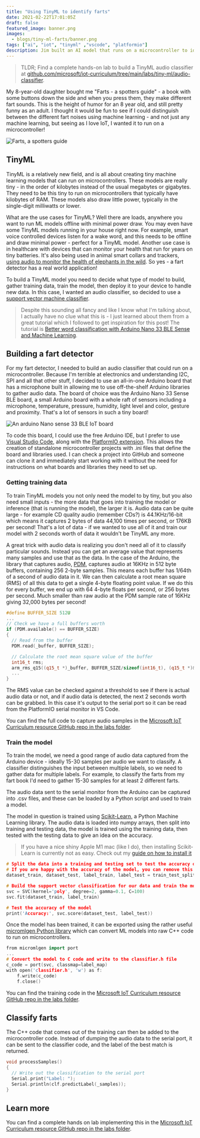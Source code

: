 ```yaml
---
title: "Using TinyML to identify farts"
date: 2021-02-22T17:01:05Z
draft: false
featured_image: banner.png
images: 
  - blogs/tiny-ml-farts/banner.png
tags: ["ai", "iot", "tinyml" ,"vscode", "platformio"]
description: Jim built an AI model that runs on a microcontroller to identify different fart sounds. Be warned - this blog post is a stinker!
---
```


> TLDR; Find a complete hands-on lab to build a TinyML audio classifier at [github.com/microsoft/iot-curriculum/tree/main/labs/tiny-ml/audio-classifier](https://github.com/microsoft/iot-curriculum/tree/main/labs/tiny-ml/audio-classifier).

My 8-year-old daughter bought me "Farts - a spotters guide" - a book with some buttons down the side and when you press them, they make different fart sounds. This is the height of humor for an 8 year old, and still pretty funny as an adult. I thought it would be fun to see if I could distinguish between the different fart noises using machine learning - and not just any machine learning, but seeing as I love IoT, I wanted it to run on a microcontroller!

![Farts, a spotters guide](fart-book.jpg)

## TinyML

TinyML is a relatively new field, and is all about creating tiny machine learning models that can run on microcontrollers. These models are really tiny - in the order of kilobytes instead of the usual megabytes or gigabytes. They need to be this tiny to run on microcontrollers that typically have kilobytes of RAM. These models also draw little power, typically in the single-digit milliwatts or lower.

What are the use cases for TinyML? Well there are loads, anywhere you want to run ML models offline with minimal power draw. You may even have some TinyML models running in your house right now. For example, smart voice controlled devices listen for a wake word, and this needs to be offline and draw minimal power - perfect for a TinyML model. Another use case is in healthcare with devices that can monitor your health that run for years on tiny batteries. It's also being used in animal smart collars and trackers, [using audio to monitor the health of elephants in the wild](https://www.hackster.io/contests/ElephantEdge). So yes - a fart detector has a real world application!

To build a TinyML model you need to decide what type of model to build, gather training data, train the model, then deploy it to your device to handle new data. In this case, I wanted an audio classifier, so decided to use a [support vector machine classifier](https://scikit-learn.org/stable/modules/svm.html).

> Despite this sounding all fancy and like I know what I'm talking about, I actually have no clue what this is - I just learned about them from a great tutorial which I followed to get inspiration for this post! The tutorial is [Better word classification with Arduino Nano 33 BLE Sense and Machine Learning](https://eloquentarduino.github.io/2020/08/better-word-classification-with-arduino-33-ble-sense-and-machine-learning/).

## Building a fart detector

For my fart detector, I needed to build an audio classifier that could run on a microcontroller. Because I'm terrible at electronics and understanding I2C, SPI and all that other stuff, I decided to use an all-in-one Arduino board that has a microphone built in allowing me to use off-the-shelf Arduino libraries to gather audio data. The board of choice was the Arduino Nano 33 Sense BLE board, a small Arduino board with a whole raft of sensors including a microphone, temperature, pressure, humidity, light level and color, gesture and proximity. That's a lot of sensors in such a tiny board!

![An arduino Nano sense 33 BLE IoT board](nano-sense.jpg)

To code this board, I could use the free Arduino IDE, but I prefer to use [Visual Studio Code](https://code.visualstudio.com/), along with the [PlatformIO extension](https://platformio.org/). This allows the creation of standalone microcontroller projects with .ini files that define the board and libraries used. I can check a project into GitHub and someone can clone it and immediately start working with it without the need for instructions on what boards and libraries they need to set up.

### Getting training data

To train TinyML models you not only need the model to by tiny, but you also need small inputs - the more data that goes into training the model or inference (that is running the model), the larger it is. Audio data can be quite large - for example CD quality audio (remember CDs?) is 44.1KHz/16-bit which means it captures 2 bytes of data 44,100 times per second, or 176KB per second! That's a lot of data - if we wanted to use all of it and train our model with 2 seconds worth of data it wouldn't be TinyML any more.

A great trick with audio data is realizing you don't need all of it to classify particular sounds. Instead you can get an average value that represents many samples and use that as the data. In the case of the Arduino, the library that captures audio, [PDM](https://www.arduino.cc/en/Reference/PDM), captures audio at 16KHz in 512 byte buffers, containing 256 2-byte samples. This means each buffer has 1/64th of a second of audio data in it. We can then calculate a root mean square (RMS) of all this data to get a single 4-byte floating point value. If we do this for every buffer, we end up with 64 4-byte floats per second, or 256 bytes per second. Much smaller than raw audio at the PDM sample rate of 16KHz giving 32,000 bytes per second!

```cpp
#define BUFFER_SIZE 512U
...
// Check we have a full buffers worth
if (PDM.available() == BUFFER_SIZE)
{
  // Read from the buffer
  PDM.read(_buffer, BUFFER_SIZE);

  // Calculate the root mean square value of the buffer
  int16_t rms;
  arm_rms_q15((q15_t *)_buffer, BUFFER_SIZE/sizeof(int16_t), (q15_t *)&rms);
  ...
}
```

The RMS value can be checked against a threshold to see if there is actual audio data or not, and if audio data is detected, the next 2 seconds worth can be grabbed. In this case it's output to the serial port so it can be read from the PlatformIO serial monitor in VS Code.

You can find the full code to capture audio samples in the [Microsoft IoT Curriculum resource GitHub repo in the labs folder](https://github.com/microsoft/iot-curriculum/tree/main/labs/tiny-ml/audio-classifier/code/audio-capture).

### Train the model

To train the model, we need a good range of audio data captured from the Arduino device - ideally 15-30 samples per audio we want to classify. A classifier distinguishes the input between multiple labels, so we need to gather data for multiple labels. For example, to classify the farts from my fart book I'd need to gather 15-30 samples for at least 2 different farts.

The audio data sent to the serial monitor from the Arduino can be captured into .csv files, and these can be loaded by a Python script and used to train a model.

The model in question is trained using [Scikit-Learn](https://scikit-learn.org/), a Python Machine Learning library. The audio data is loaded into numpy arrays, then split into training and testing data, the model is trained using the training data, then tested with the testing data to give an idea on the accuracy.

> If you have a nice shiny Apple M1 mac (like I do), then installing Scikit-Learn is currently not as easy. Check out my [guide on how to install it](/blogs/installing-scikit-learn-on-an-apple-m1/)

```cpp
# Split the data into a training and testing set to test the accuracy of the model
# If you are happy with the accuracy of the model, you can remove this split
dataset_train, dataset_test, label_train, label_test = train_test_split(dataset, dataset_labels.ravel(), test_size=0.2)

# Build the support vector classification for our data and train the model
svc = SVC(kernel='poly', degree=2, gamma=0.1, C=100)
svc.fit(dataset_train, label_train)

# Test the accuracy of the model
print('Accuracy:', svc.score(dataset_test, label_test))
```

Once the model has been trained, it can be exported using the rather useful [micromlgen Python library](https://pypi.org/project/micromlgen/) which can convert ML models into raw C++ code to run on microcontrollers.

```cpp
from micromlgen import port
...
# Convert the model to C code and write to the classifier.h file
c_code = port(svc, classmap=label_map)
with open('classifier.h', 'w') as f:
    f.write(c_code)
    f.close()
```

You can find the training code in the [Microsoft IoT Curriculum resource GitHub repo in the labs folder](https://github.com/microsoft/iot-curriculum/tree/main/labs/tiny-ml/audio-classifier/code/model-trainer).

## Classify farts

The C++ code that comes out of the training can then be added to the microcontroller code. Instead of dumping the audio data to the serial port, it can be sent to the classifier code, and the label of the best match is returned.

```cpp
void processSamples()
{
  // Write out the classification to the serial port
  Serial.print("Label: ");
  Serial.println(clf.predictLabel(_samples));
}
```

## Learn more

You can find a complete hands on lab implementing this in the [Microsoft IoT Curriculum resource GitHub repo in the labs folder](https://github.com/microsoft/iot-curriculum/tree/main/labs/tiny-ml/audio-classifier).
